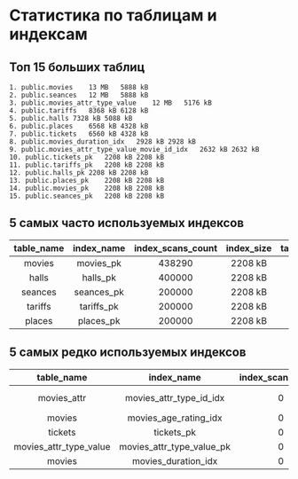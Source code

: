 # Статистика по таблицам и индексам

## Топ 15 больших таблиц

```
1. public.movies	13 MB	5888 kB
2. public.seances	12 MB	5888 kB
3. public.movies_attr_type_value	12 MB	5176 kB
4. public.tariffs	8368 kB	6128 kB
5. public.halls	7328 kB	5088 kB
6. public.places	6568 kB	4328 kB
7. public.tickets	6560 kB	4328 kB
8. public.movies_duration_idx	2928 kB	2928 kB
9. public.movies_attr_type_value_movie_id_idx	2632 kB	2632 kB
10. public.tickets_pk	2208 kB	2208 kB
11. public.tariffs_pk	2208 kB	2208 kB
12. public.halls_pk	2208 kB	2208 kB
13. public.places_pk	2208 kB	2208 kB
14. public.movies_pk	2208 kB	2208 kB
15. public.seances_pk	2208 kB	2208 kB
```

## 5 самых часто используемых индексов


| table_name  | index_name  | index_scans_count  | index_size | table_reads_index_count | table_reads_seq_count | table_reads_count | table_writes_count | table_size |
|:-----------:|:-----------:|:------------------:|:----------:|:-----------------------:|:---------------------:|:-----------------:|:------------------:|:----------:|
| movies | movies_pk | 438290 | 2208 kB | 438290 | 15 | 438305 | 200000 | 5888 kB |
| halls | halls_pk | 400000 | 2208 kB | 400000 | 4 | 400004 | 8644083 | 5088 kB |
| seances | seances_pk | 200000 | 2208 kB | 200003 | 24 | 200027 | 200000 | 5888 kB |
| tariffs | tariffs_pk | 200000 | 2208 kB | 200000 | 4 | 200004 | 200000 | 6128 kB |
| places | places_pk | 200000 | 2208 kB | 200000 | 6 | 200006 | 200000 | 4328 kB |


## 5 самых редко используемых индексов

| table_name  | index_name  | index_scans_count  | index_size | table_reads_index_count | table_reads_seq_count | table_reads_count | table_writes_count | table_size |
|:-----------:|:-----------:|:------------------:|:----------:|:-----------------------:|:---------------------:|:-----------------:|:------------------:|:----------:|
| movies_attr | movies_attr_type_id_idx | 0 | 16 kB | 200000 | 14 | 200014 | 26 | 8192 bytes |
| movies | movies_age_rating_idx | 0 | 2104 kB | 438290 | 15 | 438305 | 200000 | 5888 kB |
| tickets | tickets_pk | 0 | 2208 kB | 0 | 14 | 14 | 200000 | 4328 kB |
| movies_attr_type_value | movies_attr_type_value_pk | 0 | 2208 kB | 13 | 30 | 43 | 200000 | 5176 kB |
| movies | movies_duration_idx | 0 | 2928 kB | 438290 | 15 | 438305 | 200000 | 5888 kB |
